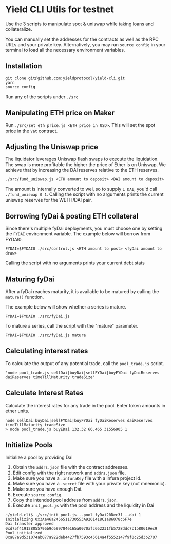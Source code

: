 # Yield CLI Utils for testnet

Use the 3 scripts to manipulate spot & uniswap while taking loans and collateralize.

You can manually set the addresses for the contracts as well as the RPC URLs and your private
key. Alternatively, you may run `source config` in your terminal to load all the necessary environment
variables.

## Installation

```
git clone git@github.com:yieldprotocol/yield-cli.git
yarn
source config
```

Run any of the scripts under `./src`

## Manipulating ETH price on Maker

Run `./src/set_eth_price.js <ETH price in USD>`. This will set the spot price in the `Vat` contract.

## Adjusting the Uniswap price

The liquidator leverages Uniswap flash swaps to execute the liquidation. The swap
is more profitable the higher the price of Ether is on Uniswap. We achieve that by
increasing the DAI reserves relative to the ETH reserves.

`./src/fund_uniswap.js <ETH amount to deposit> <DAI amount to deposit>`

The amount is internally converted to wei, so to supply `1 DAI`, you'd call `./fund_uniswap 0 1`.
Calling the script with no arguments prints the current uniswap reserves for the WETH/DAI pair.

## Borrowing fyDai & posting ETH collateral

Since there's multiple fyDai deployments, you must choose one by setting the `FYDAI`
environment variable. The example below will borrow from FYDAI0.

`FYDAI=$FYDAI0 ./src/control.js <ETH amount to post> <fyDai amount to draw>`

Calling the script with no arguments prints your current debt stats

## Maturing fyDai 

After a fyDai reaches maturity, it is available to be matured by calling the `mature()` function. 

The example below will show whether a series is mature.

`FYDAI=$FYDAI0 ./src/fyDai.js`

To mature a series, call the script with the "mature" parameter.

`FYDAI=$FYDAI0 ./src/fyDai.js mature`

## Calculating interest rates

To calculate the output of any potential trade, call the `pool_trade.js` script.

```
'node pool_trade.js sellDai|buyDai|sellFYDai|buyFYDai fyDaiReserves daiReserves timeTillMaturity tradeSize'
```

## Calculate Interest Rates

Calculate the interest rates for any trade in the pool. Enter token amounts in ether units.

```
node sellDai|buyDai|sellFYDai|buyFYDai fyDaiReserves daiReserves timeTillMaturity tradeSize
> node pool_trade.js buyEDai 132.32 66.465 31556905 1
```

## Initialize Pools

Initialize a pool by providing Dai

1. Obtain the `addrs.json` file with the contract addresses.
2. Edit config with the right network and `addrs.json` file.
3. Make sure you have a `.infuraKey` file with a infura project id.
4. Make sure you have a `.secret` file with your private key (not mnemonic).
5. Make sure you have enough Dai.
6. Execute `source config`.
7. Copy the intended pool address from `addrs.json`.
8. Execute `init_pool.js` with the pool address and the liquidity in Dai

```
~/yield-cli$ ./src/init_pool.js --pool fyDai20Dec31 --dai 1
Initializing 0x3Aa46a2456511730553A9201418C1a86078c6F7e
Dai transfer approved 0xd75f419128055796b9d699784e165a0070afc662231fb5728ddc7c1b80619ec9
Pool initialized 0xa87a9d531074ab077a922deb4427fb7593c45614a4f5552147f9f0c25d3b2707
```